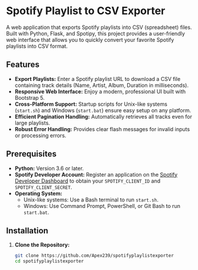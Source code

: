 # Spotify Playlist to CSV Exporter

A web application that exports Spotify playlists into CSV (spreadsheet) files. Built with Python, Flask, and Spotipy, this project provides a user-friendly web interface that allows you to quickly convert your favorite Spotify playlists into CSV format.

## Features

- **Export Playlists:** Enter a Spotify playlist URL to download a CSV file containing track details (Name, Artist, Album, Duration in milliseconds).
- **Responsive Web Interface:** Enjoy a modern, professional UI built with Bootstrap 5.
- **Cross-Platform Support:** Startup scripts for Unix-like systems (`start.sh`) and Windows (`start.bat`) ensure easy setup on any platform.
- **Efficient Pagination Handling:** Automatically retrieves all tracks even for large playlists.
- **Robust Error Handling:** Provides clear flash messages for invalid inputs or processing errors.

## Prerequisites

- **Python:** Version 3.6 or later.
- **Spotify Developer Account:** Register an application on the [Spotify Developer Dashboard](https://developer.spotify.com) to obtain your `SPOTIFY_CLIENT_ID` and `SPOTIFY_CLIENT_SECRET`.
- **Operating System:** 
  - Unix-like systems: Use a Bash terminal to run `start.sh`.
  - Windows: Use Command Prompt, PowerShell, or Git Bash to run `start.bat`.

## Installation

1. **Clone the Repository:**
   ```bash
   git clone https://github.com/Apex239/spotifyplaylistexporter
   cd spotifyplaylistexporter
